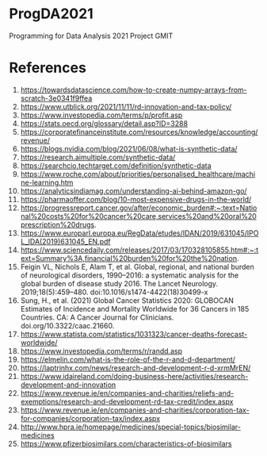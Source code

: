 # ProgDA2021
Programming for Data Analysis 2021 Project GMIT


# References
1. https://towardsdatascience.com/how-to-create-numpy-arrays-from-scratch-3e0341f9ffea
2. https://www.utblick.org/2021/11/11/rd-innovation-and-tax-policy/
3. https://www.investopedia.com/terms/p/profit.asp
4. https://stats.oecd.org/glossary/detail.asp?ID=3288
5. https://corporatefinanceinstitute.com/resources/knowledge/accounting/revenue/
6. https://blogs.nvidia.com/blog/2021/06/08/what-is-synthetic-data/
7. https://research.aimultiple.com/synthetic-data/
8. https://searchcio.techtarget.com/definition/synthetic-data
9. https://www.roche.com/about/priorities/personalised_healthcare/machine-learning.htm
10. https://analyticsindiamag.com/understanding-ai-behind-amazon-go/
11. https://pharmaoffer.com/blog/10-most-expensive-drugs-in-the-world/
12. https://progressreport.cancer.gov/after/economic_burden#:~:text=National%20costs%20for%20cancer%20care,services%20and%20oral%20prescription%20drugs.
13. https://www.europarl.europa.eu/RegData/etudes/IDAN/2019/631045/IPOL_IDA(2019)631045_EN.pdf
14. https://www.sciencedaily.com/releases/2017/03/170328105855.htm#:~:text=Summary%3A,financial%20burden%20for%20the%20nation.
15. Feigin VL, Nichols E, Alam T, et al. Global, regional, and national burden of neurological disorders, 1990–2016: a systematic analysis for the global burden of disease study 2016. The Lancet Neurology. 2019;18(5):459–480. doi:10.1016/s1474-4422(18)30499-x
16. Sung, H., et al. (2021) Global Cancer Statistics 2020: GLOBOCAN Estimates of Incidence and Mortality Worldwide for 36 Cancers in 185 Countries. CA: A Cancer Journal for Clinicians. doi.org/10.3322/caac.21660.
17. https://www.statista.com/statistics/1031323/cancer-deaths-forecast-worldwide/
18. https://www.investopedia.com/terms/r/randd.asp
19. https://elmelin.com/what-is-the-role-of-the-r-and-d-department/
20. https://laptrinhx.com/news/research-and-development-r-d-xrmMrEN/
21. https://www.idaireland.com/doing-business-here/activities/research-development-and-innovation
22. https://www.revenue.ie/en/companies-and-charities/reliefs-and-exemptions/research-and-development-rd-tax-credit/index.aspx
23. https://www.revenue.ie/en/companies-and-charities/corporation-tax-for-companies/corporation-tax/index.aspx
24. http://www.hpra.ie/homepage/medicines/special-topics/biosimilar-medicines
25. https://www.pfizerbiosimilars.com/characteristics-of-biosimilars
